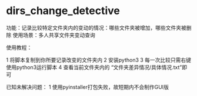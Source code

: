 # dirs_change_detective
功能：记录比较特定文件夹内的变动的情况：哪些文件夹被增加，哪些文件夹被删除
使用场景：多人共享文件夹变动查询

使用教程：

1 将脚本复制到你所要记录改变的文件夹内
2 安装python3 
3 每一次比较只需右键使用python3运行脚本
4 查看当前文件夹内的 “文件夹差异情况/具体情况.txt”即可

已知未解决问题：
  1 使用pyinstaller打包失败，故短期内不会制作GUI版
